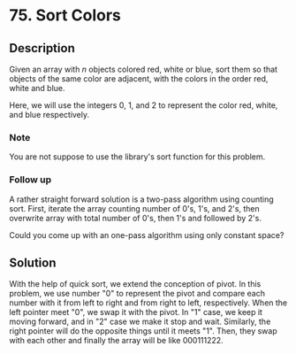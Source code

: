 # 75. Sort Colors

## Description

Given an array with *n* objects colored red, white or blue, sort them so that objects of the same color are adjacent, with the colors in the order red, white and blue.

Here, we will use the integers 0, 1, and 2 to represent the color red, white, and blue respectively.

### Note

You are not suppose to use the library's sort function for this problem.

### Follow up

A rather straight forward solution is a two-pass algorithm using counting sort.
First, iterate the array counting number of 0's, 1's, and 2's, then overwrite array with total number of 0's, then 1's and followed by 2's.

Could you come up with an one-pass algorithm using only constant space?

## Solution

With the help of quick sort, we extend the conception of pivot. In this problem, we use number "0" to represent the pivot and compare each number with it from left to right and from right to left, respectively. When the left pointer meet "0", we swap it with the pivot. In "1" case, we keep it moving forward, and in "2" case we make it stop and wait. Similarly, the right pointer will do the opposite things until it meets "1". Then, they swap with each other and finally the array will be like 000111222.
